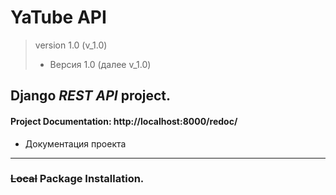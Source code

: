 # **YaTube API**
> version 1.0 (v_1.0)
> * Версия 1.0 (далее v_1.0)
## Django _REST API_ project.
#### Project **Documentation**: http://localhost:8000/redoc/
* Документация проекта
_______
### ~~Local~~ Package Installation.
